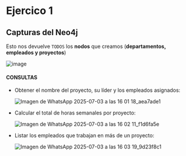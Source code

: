 # Ejercico 1

## Capturas del Neo4j

Esto nos devuelve `TODOS` los **nodos** que creamos (**departamentos, empleados y proyectos**)

![image](https://github.com/user-attachments/assets/c09b68df-dc7c-45ee-b19f-f39bfe75c1cd)

#### CONSULTAS

- Obtener el nombre del proyecto, su líder y los empleados asignados:
  
  ![Imagen de WhatsApp 2025-07-03 a las 16 01 18_aea7ade1](https://github.com/user-attachments/assets/864f719a-eb00-4891-a501-07e2502b8f0f)

- Calcular el total de horas semanales por proyecto:
  
  ![Imagen de WhatsApp 2025-07-03 a las 16 02 11_f1d6fa5e](https://github.com/user-attachments/assets/8135b730-445d-46de-9213-39c67f4f1aeb)

- Listar los empleados que trabajan en más de un proyecto:
  
  ![Imagen de WhatsApp 2025-07-03 a las 16 03 19_9d23f8c1](https://github.com/user-attachments/assets/6957c78b-a363-4b73-acef-2a554b6b4268)

